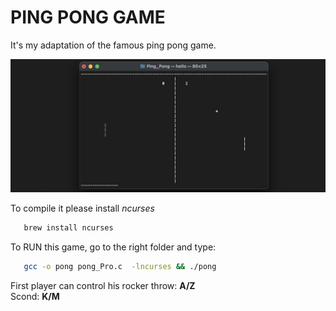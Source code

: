 # PING PONG GAME

It's my adaptation of the famous ping pong game.

  ![ping_pong](ping_screen.png)

To compile it please install *ncurses*

```bash
   brew install ncurses
```
  
To RUN this game, go to the right folder and type:

```bash
   gcc -o pong pong_Pro.c  -lncurses && ./pong 
``` 

First player can control his rocker throw:    **A/Z**             
                                    Scond:    **K/M**